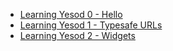 * [Learning Yesod 0 - Hello](http://www.youtube.com/watch?v=h6l3nLU4HWY&feature=plcp)
* [Learning Yesod 1 - Typesafe URLs](http://www.youtube.com/watch?v=O6fGJ6AE42U&feature=plcp)
* [Learning Yesod 2 - Widgets](http://www.youtube.com/watch?v=OK-CswvXMdM&feature=youtu.be)